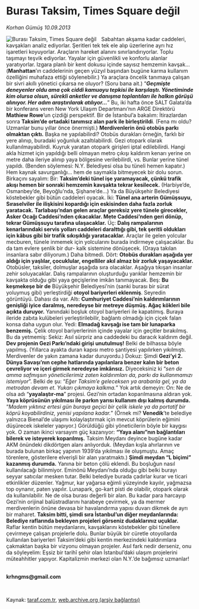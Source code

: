 # Burası Taksim, Times Square değil

*Korhan Gümüş 10.09.2013*

<div class="yazi"><img align="left" alt="Burası Taksim, Times Square değil" border="0" src="http://www.taraf.com.tr/fotoraflar/makaleler/burasi-taksim-times-square-degil_79_orijinal.jpg" style="border-right-width:10px; border-color:#FFFFFF"/><p>Sabahtan akşama kadar caddeleri, kavşakları analiz ediyorlar. Şeritleri tek tek ele alıp üzerlerine ayrı hız işaretleri koyuyorlar. Araçların hareket alanını sınırlandırıyorlar. Toplu taşımayı teşvik ediyorlar. Yayalar için güvenlikli ve konforlu alanlar yaratıyorlar. Izgara planlı bir kent dokusu içinde sayısız hemzemin kavşak... (<b>Manhattan</b>’ın caddelerinin geçen yüzyıl başından bugüne karma kullanım özelliğini muhafaza ettiği söylenebilir.) Ya araçlara öncelik tanımaya çalışan bir sivri akıllı yönetici çıkarsa ne oluyor? (Soru bana ait.) “<b><i>Geçmişte deneyenler oldu ama çok ciddi kamuoyu tepkisi ile karşılaştı. Yönetiminde kim olursa olsun, sürekli anketler ve danışma toplantıları ile halkın görüşü alınıyor. Her adım araştırılarak atılıyor...</i></b>” Bu, iki hafta önce SALT Galata’da bir konferans veren New York Ulaşım Departmanı’nın ARGE Direktörü <b>Mathiew Rowe</b>’un çizdiği perspektif. Bir de İstanbul’a bakalım: İtirazlardan sonra <b>Taksim’de ortadaki tanımsız alan park ile birleştirildi</b>. (Fena mı oldu? Uzmanlar bunu yıllar önce önermişti.) <b>Merdivenlerin önü otobüs parkı olmaktan çıktı.</b> Başka ne yapılabilirdi? Otobüs durakları örneğin, farklı bir yere alınıp, buradaki yoğunluk azaltılabilirdi. Gezi otopark olarak kullanılmayabilirdi. Kuyruk yaratan otopark girişleri iptal edilebilirdi. Hangi akla hizmet için yapıldığı belli olmayan metro çıkışı kaldırım kenarı yerine on metre daha ileriye alınıp yaya bölgesine verilebilirdi, vs. Bunlar yerine tünel yapıldı. (Benden söylemesi: N.Y. Belediyesi olsa bu tüneli hemen kapatır.) Hem kaynak savurganlığı... hem de saymakla bitmeyecek bir dolu sorun. Birkaçını sayalım: Bir: <b>Taksim’deki tünel işe yaramayacak, çünkü trafik akışı hemen bir sonraki hemzemin kavşakta tekrar kesilecek.</b> (Harbiye’de, Osmanbey’de, Beyoğlu’nda, Şişhane’de...) Ya da Büyükşehir Belediyesi köstebekler gibi bütün caddeleri oyacak. İki: <b>Tünel ana arterin Gümüşsuyu, Sıraselviler ile ilişkisini kopardığı için eskisinden daha fazla zorluk yaratacak.</b> <b>Tarlabaşı’ndan gelen araçlar gereksiz yere tünele girecekler, Asker Ocağı Caddesi’nden çıkacaklar. Mete Caddesi’nden geri dönüp, tekrar Gümüşsuyu tarafına ulaşacaklar.</b> Üç: <b>Dalış rampalarının kenarlarındaki servis yolları caddeleri daralttığı gibi, tek şeritli oldukları için kâbus gibi bir trafik sıkışıklığı yaratacaklar.</b> Araçlar ile gelen yolcular mecburen, tünele inmemek için yolcularını burada indirmeye çalışacaklar. Bu da tam evlere şenlik bir dur- kalk sistemine dönüşecek. (Oraya takılan insanlara sabır diliyorum.) Daha bitmedi. Dört: <b>Otobüs durakları aşağıda yer aldığı için yaşlılar, çocuklular, engelliler akıl almaz bir zorluk yaşayacaklar.</b> Otobüsler, taksiler, dolmuşlar aşağıda sıra olacaklar. Aşağıya tıkışan insanlar zehir soluyacaklar. Dalış rampalarının oluşturduğu yarıklar hemzemin bir kavşakta olduğu gibi yaya geçişlerine imkân tanımayacak. Beş: <b>Bu keşmekeşe bir de</b> Büyükşehir Belediyesi’nin (sanki burası bir sürat yoluymuş gibi) yerleştirdiği <b>otoyol bariyerleri eklenmiş</b>. Seyredin görüntüyü. Dahası da var. Altı: <b>Cumhuriyet Caddesi’nin kaldırımlarının genişliği iyice daralmış, neredeyse bir metreye düşmüş. Ağaç kökleri bile açıkta duruyor.</b> Yanındaki boşluk otoyol bariyerleri ile kapatılmış. Buraya ileride zabıta kulübeleri yerleştirilebilir, bağlantı olmadığı için çiçek falan konsa daha uygun olur. Yedi: <b>Elmadağ kavşağı ise tam bir lunaparka benzemiş.</b> Çelik otoyol bariyerlerinin içinde yayalar için geçitler bırakılmış. Bu da yetmemiş: Sekiz: Asıl sürpriz ana caddedeki bu daracık kaldırım değil. <b>Dev projenin Gezi Parkı’ndaki girişi unutulmuş!</b> Belki de bilhassa böyle yapılmış. (Yıllarca ayakta duran kapısı metro şantiyesi yapılırken yıkılmıştı. Merdivenler de yakın zamana kadar duruyordu.) Dokuz: Şimdi <b>Gezi’yi 2. Dünya Savaşı’nın cephe hatlarında yapılanlara benzer kalın bir beton çevreliyor ve içeri girmek neredeyse imkânsız.</b> Diyeceksiniz ki “<i>sen de amma safmışsın yöneticilerimiz zaten kaldırımları da, parkı da kullanmamızı istemiyor</i>”. Belki de şu: “<i>Eğer Taksim’e geleceksen ya arabanla gel, ya da metrodan devam et. Yukarı çıkmaya kalkma.</i>” Yok artık demeyin: On: Ne de olsa adı “<b>yayalaştır-ma</b>” projesi. Gezi’nin ortadan koparılmasına aldıran yok. <b>Yaya köprüsünün yıkılması ile parkın yarısı kullanım dışı kalmış durumda.</b> “<i>Madem yıktınız ertesi gün buraya geçici bir çelik iskele ya da portatif bir köprü koyabilirdiniz, yenisi yapılana kadar.</i>” (Örnek mi? <b>Venedik</b>’te belediye yalnızca Bienal’de ulaşımı kolaylaştırmak için mevcut köprülerin eğimini düşürecek iskeleler yapıyor.) Görüldüğü gibi yöneticilerin böyle bir kaygısı yok. O zaman ikinci varsayım güç kazanıyor: <b>“Yaya alanı”nın bağlantıları bilerek ve isteyerek koparılmış.</b> Taksim Meydanı deyince bugüne kadar AKM önündeki dikdörtgen alanı anlıyorduk. (Meydan kışla ahırlarının ve burada bulunan birkaç yapının 1939’da yıkılması ile oluşmuştu. Amaç törenlere, gösterilere elverişli bir alan yaratmaktı.) <b>Şimdi meydan “L biçimi” kazanmış durumda.</b> Yanına bir beton çölü eklendi. Bu boşluğun nasıl kullanılacağı bilinmiyor. Eminönü Meydanı’nda olduğu gibi belki burayı seyyar satıcılar mesken tutar. Belki belediye burada çadırlar kurar ve ticari etkinlikler düzenler. Yağmur, kar yağarsa eğimli yüzeyinde kayılır, yağmazsa top oynanır, paten yapılır. Lunapark, go-kart pisti de olabilir, otopark olarak da kullanılabilir. Ne de olsa burası değerli bir alan. Bu kadar para harcayıp Gezi’nin orijinal balüstradlarını harabeye çevirmek, ya da mermer merdivenlerin önüne devasa bir havalandırma yapısı duvarı dikmek de ayrı bir maharet. <b>Taksim bitti, şimdi sıra İstanbul’un diğer meydanlarında: Belediye raflarında bekleyen projeleri görseniz dudaklarınız uçuklar.</b> Raflar kentin bütün meydanlarını, kavşaklarını köstebekler gibi tünellere çevirmeye çalışan projelerle dolu. Bunlar büyük bir cüretle otoyollarda kullanılan bariyerleri Taksim’deki gibi kentin merkezindeki kaldırımlara çakmaktan başka bir vizyonu olmayan projeler. Asıl fark nedir derseniz, onu da söyleyelim: Eşsiz bir tarihî şehir olan İstanbul’daki ulaşım projelerini müteahhitler yapıyor. Kapitalizmin merkezi olan N.Y.’de bağımsız uzmanlar!</p><b>
<p><br/>krhngms@gmail.com</p>
<p></p></b> 
</div>

Kaynak: [taraf.com.tr](http://www.taraf.com.tr:80/korhan-gumus/makale-burasi-taksim-times-square-degil.htm), [web.archive.org (arşiv bağlantısı)](http://web.archive.org/web/20130913010023/http://www.taraf.com.tr:80/korhan-gumus/makale-burasi-taksim-times-square-degil.htm)
